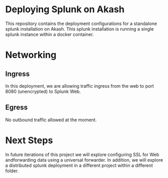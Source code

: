 # Deploying Splunk on Akash

This repository contains the deployment configurations for a standalone splunk installation on Akash. This splunk installation is running a single splunk instance within a docker container. 



# Networking


## Ingress

In this deployment, we are allowing traffic ingress from the web to port 8080 (unencrypted) to Splunk Web.



## Egress

No outbound traffic allowed at the moment.



# Next Steps

In future iterations of this project we will explore configuring SSL for Web andforwarding data using a universal forwarder. In addition, we will explore a distributed splunk deployment in a different project within  a different folder.
